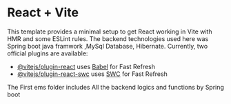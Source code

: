 # React + Vite

This template provides a minimal setup to get React working in Vite with HMR and some ESLint rules.
The backend technologies used here was Spring boot java framwork ,MySql Database, Hibernate.
Currently, two official plugins are available:

- [@vitejs/plugin-react](https://github.com/vitejs/vite-plugin-react/blob/main/packages/plugin-react/README.md) uses [Babel](https://babeljs.io/) for Fast Refresh
- [@vitejs/plugin-react-swc](https://github.com/vitejs/vite-plugin-react-swc) uses [SWC](https://swc.rs/) for Fast Refresh


The First ems folder includes All the backend logics and functions by Spring boot 
